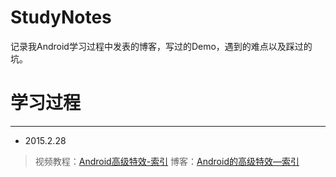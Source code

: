 # StudyNotes
记录我Android学习过程中发表的博客，写过的Demo，遇到的难点以及踩过的坑。
# 学习过程

----------
- 2015.2.28
> 视频教程：[Android高级特效-索引](http://www.imooc.com/learn/493)
> 博客：[Android的高级特效—索引](http://blog.csdn.net/lockjo/article/details/50759937)
